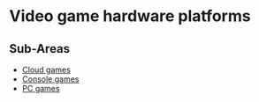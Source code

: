 # Video game hardware platforms

## Sub-Areas

- [Cloud games](./Cloud_games.md)
- [Console games](./Console_games.md)
- [PC games](./PC_games.md)
